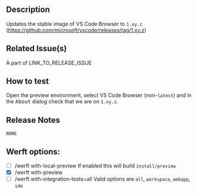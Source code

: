 ## Description
Updates the stable image of VS Code Browser to `1.xy.z` (https://github.com/microsoft/vscode/releases/tag/1.xy.z)

## Related Issue(s)
A part of LINK_TO_RELEASE_ISSUE

## How to test
Open the preview environment, select VS Code Browser (non-`latest`) and in the <kbd>About</kbd> dialog check that we are on `1.xy.z`.

## Release Notes
```release-note
NONE
```

## Werft options:

- [ ] /werft with-local-preview
      If enabled this will build `install/preview`
- [x] /werft with-preview
- [ ] /werft with-integration-tests=all
      Valid options are `all`, `workspace`, `webapp`, `ide`

